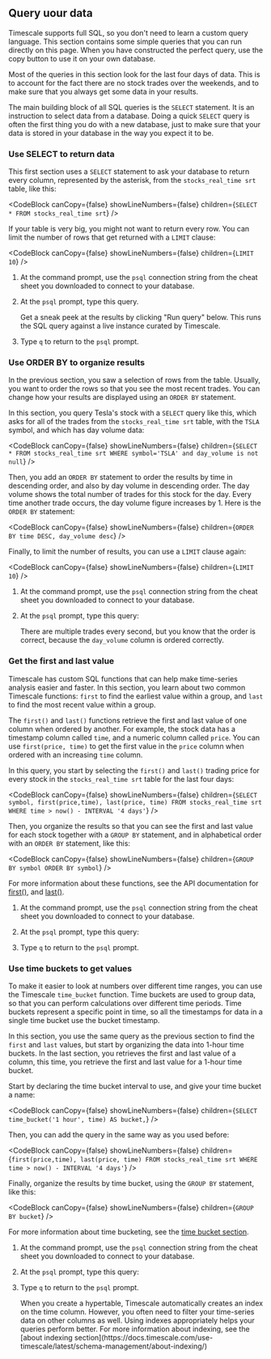 
## Query uour data 

Timescale supports full SQL, so you don't need to learn a custom query language.
This section contains some simple queries that you can run directly on this
page. When you have constructed the perfect query, use the copy button to use it
on your own database.

Most of the queries in this section look for the last four days of data. This is
to account for the fact there are no stock trades over the weekends, and to make
sure that you always get some data in your results.

The main building block of all SQL queries is the `SELECT` statement. It is an
instruction to select data from a database. Doing a quick `SELECT` query is
often the first thing you do with a new database, just to make sure that your
data is stored in your database in the way you expect it to be.

### Use SELECT to return data

This first section uses a `SELECT` statement to ask your database to return
every column, represented by the asterisk, from the `stocks_real_time srt`
table, like this:

<CodeBlock canCopy={false} showLineNumbers={false} children={`
SELECT * FROM stocks_real_time srt
`} />

If your table is very big, you might not want to return every row. You can
limit the number of rows that get returned with a `LIMIT` clause:

<CodeBlock canCopy={false} showLineNumbers={false} children={`
LIMIT 10
`} />

<Procedure>

1.  At the command prompt, use the `psql` connection string from the cheat sheet
    you downloaded to connect to your database.
1.  At the `psql` prompt, type this query.

    <Highlight type="note">
    Get a sneak peek at the results by clicking "Run query" below. This runs the
    SQL query against a live instance curated by Timescale.
    </Highlight>

    <TryItOutCodeBlock id="try-it-out-code-block-1" queryId="getting-started-srt-4-days" />

1.  Type `q` to return to the `psql` prompt.

</Procedure>

### Use ORDER BY to organize results

In the previous section, you saw a selection of rows from the table. Usually,
you want to order the rows so that you see the most recent trades. You can
change how your results are displayed using an `ORDER BY` statement.

In this section, you query Tesla's stock with a `SELECT` query like this,
which asks for all of the trades from the `stocks_real_time srt` table, with the
`TSLA` symbol, and which has day volume data:

<CodeBlock canCopy={false} showLineNumbers={false} children={`
SELECT * FROM stocks_real_time srt
WHERE symbol='TSLA' and day_volume is not null
`} />

Then, you add an `ORDER BY` statement to order the results by time in descending
order, and also by day volume in descending order. The day volume shows the
total number of trades for this stock for the day. Every time another trade
occurs, the day volume figure increases by 1. Here is the `ORDER BY` statement:

<CodeBlock canCopy={false} showLineNumbers={false} children={`
ORDER BY time DESC, day_volume desc
`} />

Finally, to limit the number of results, you can use a `LIMIT` clause again:

<CodeBlock canCopy={false} showLineNumbers={false} children={`
LIMIT 10
`} />

<Procedure>

1.  At the command prompt, use the `psql` connection string from the cheat sheet
    you downloaded to connect to your database.
1.  At the `psql` prompt, type this query:

    <TryItOutCodeBlock queryId="getting-started-srt-orderby" />

    There are multiple trades every second, but you know that the order is
    correct, because the `day_volume` column is ordered correctly.

</Procedure>

### Get the first and last value

Timescale has custom SQL functions that can help make time-series analysis
easier and faster. In this section, you learn about two common Timescale
functions: `first` to find the earliest value within a group, and `last` to find
the most recent value within a group.

The `first()` and `last()` functions retrieve the first and last value of one
column when ordered by another. For example, the stock data has a timestamp
column called `time`, and a numeric column called `price`. You can use
`first(price, time)` to get the first value in the `price` column when ordered
with an increasing `time` column.

In this query, you start by selecting the `first()` and `last()` trading price
for every stock in the `stocks_real_time srt` table for the last four days:

<CodeBlock canCopy={false} showLineNumbers={false} children={`
SELECT symbol, first(price,time), last(price, time)
FROM stocks_real_time srt
WHERE time > now() - INTERVAL '4 days'
`} />

Then, you organize the results so that you can see the first and last value for
each stock together with a `GROUP BY` statement, and in alphabetical order with
an `ORDER BY` statement, like this:

<CodeBlock canCopy={false} showLineNumbers={false} children={`
GROUP BY symbol
ORDER BY symbol
`} />

For more information about these functions, see the API documentation for
[first()][first], and [last()][last].

<Procedure>


1.  At the command prompt, use the `psql` connection string from the cheat sheet
    you downloaded to connect to your database.
1.  At the `psql` prompt, type this query:

    <TryItOutCodeBlock queryId="getting-started-srt-first-last" />

1.  Type `q` to return to the `psql` prompt.

</Procedure>

### Use time buckets to get values

To make it easier to look at numbers over different time ranges, you can use the
Timescale `time_bucket` function. Time buckets are used to group data, so that
you can perform calculations over different time periods. Time buckets represent
a specific point in time, so all the timestamps for data in a single time bucket
use the bucket timestamp.

In this section, you use the same query as the previous section to find the
`first` and `last` values, but start by organizing the data into 1-hour time
buckets. In the last section, you retrieves the first and last value of a
column, this time, you retrieve the first and last value for a 1-hour time bucket.

Start by declaring the time bucket interval to use, and give your time bucket a
name:

<CodeBlock canCopy={false} showLineNumbers={false} children={`
SELECT time_bucket('1 hour', time) AS bucket,
`} />

Then, you can add the query in the same way as you used before:

<CodeBlock canCopy={false} showLineNumbers={false} children={`
    first(price,time),
    last(price, time)
FROM stocks_real_time srt
WHERE time > now() - INTERVAL '4 days'
`} />

Finally, organize the results by time bucket, using the `GROUP BY` statement,
like this:

<CodeBlock canCopy={false} showLineNumbers={false} children={`
GROUP BY bucket
`} />

For more information about time bucketing, see the [time bucket section][time-buckets].

<Procedure>

1.  At the command prompt, use the `psql` connection string from the cheat sheet
    you downloaded to connect to your database.
1.  At the `psql` prompt, type this query:

    <TryItOutCodeBlock queryId="getting-started-srt-bucket-first-last" />

1.  Type `q` to return to the `psql` prompt.

    <Highlight type="note">
    When you create a hypertable, Timescale automatically creates an index on
    the time column. However, you often need to filter your time-series data on
    other columns as well. Using indexes appropriately helps your queries
    perform better. For more information about indexing, see the
    [about indexing section](https://docs.timescale.com/use-timescale/latest/schema-management/about-indexing/)
    </Highlight>

</Procedure>

[first]: /api/:currentVersion:/hyperfunctions/first/
[last]: /api/:currentVersion:/hyperfunctions/last/
[time-buckets]: /use-timescale/:currentVersion:/time-buckets/
